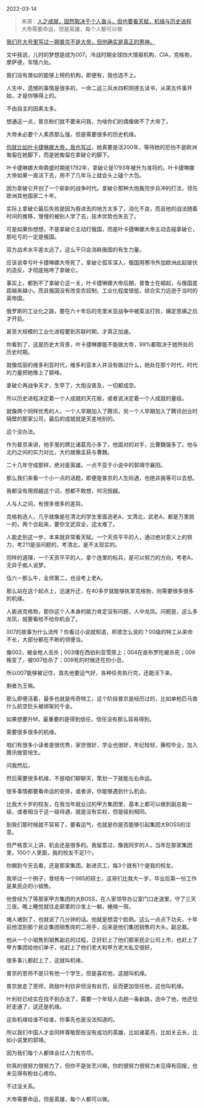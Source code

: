 2022-03-14

> 来源：[人之成就，固然取决于个人奋斗，但也要看天赋，机缘与历史进程](http://mp.weixin.qq.com/s?__biz=MzU3NDc5Nzc0NQ==&mid=2247514438&idx=1&sn=2bb874561347821e6d378d2075fdf789&chksm=fd2e1b98ca59928ef14842ed9bc10a3372e4b5fa9538884d4b63680c4f4ccc8f46f5a81fca74&scene=27#wechat_redirect)
> 大帝需要命运，但是英雄，每个人都可以做​

[我们在大号里写过一期普京不是大帝，但他确实是真正的男神。](http://mp.weixin.qq.com/s?__biz=MzU0MjYwNDU2Mw==&mid=2247504498&idx=1&sn=1f88ca743019b400dbceedac130d97cd&chksm=fb1abe0ecc6d3718d34ea794e5a48c5bfee15ce822ed37276d07cd1172560e1b25653290ce6d&scene=21#wechat_redirect)

  

文中我说，儿时的梦想是成为007。冷战时期全球四大情报机构，CIA，克格勃，摩萨德，军情六处。  

  

我们没有类似的能够上榜的机构，即便有，我也选不上。  

  

人生中，遗憾的事情是很多的，一命二运三风水四积阴德五读书，从第五件事开始，才是你够得上的。

  

不由自主的因素太多。  

  

想通这一点，普京粉们就不要来问我，为啥你们的偶像做不了大帝了。  

  

大帝未必要个人素质那么强，但是需要很多的历史机缘。  

  

[你就比如叶卡捷琳娜大帝，我也写过](http://mp.weixin.qq.com/s?__biz=MzU0MjYwNDU2Mw==&mid=2247504484&idx=1&sn=261fff0d5f5672605ba54564c08aab04&chksm=fb1abe18cc6d370e6044dfdf5dd206f9f1160e699f393d75eb5568aeedff5de9efd699febb88&scene=21#wechat_redirect)，她真要是活200年，等待她的恐怕不是欧洲匍匐在她脚下，而是她匍匐在拿破仑的脚下。

  

叶卡捷琳娜大帝鼎盛时期是1792年，拿破仑是1793年被升为准将的。叶卡捷琳娜大帝如果一直活下去，用不了几年马上就会头上磕个大包。

  

因为拿破仑开创了一个崭新的战争时代。拿破仑那种大炮轰完步兵冲的打法，领先欧洲其他国家二十年。

  

实际上拿破仑最后失败是因为吞进去的地方太多了，消化不良，而且他的战法随着时间的推移，慢慢的被别人学了去，技术优势也失去了。  

  

可是如果你想想，不是拿破仑主动打俄国，而是叶卡捷琳娜大帝主动去碰拿破仑，那吃亏的一定是俄国。

  

双方战术水平差太远了。这么干只会消耗俄国的有生力量。  

  

应该说幸亏叶卡捷琳娜大帝死了，拿破仑孤军深入，俄国用寒冷外加欧洲此起彼伏的造反，才彻底拖垮了拿破仑。

  

事实上，都到不了拿破仑这一关，叶卡捷琳娜大帝后期，普鲁士在崛起，与俄国差距越来越小。而且俄国没有改变农奴制，工业化程度很低，综合实力远逊于当时的英帝国。

  

俄罗斯的工业化之路，要在六十年后的克里米亚战争中被英法打败，痛定思痛之后才开启。

  

甚至大规模的工业化进程要到苏联时期，才真正加速。  

  

你看到了，这是历史大背景，叶卡捷琳娜能不能做大帝，99%都取决于她所处的历史时期。

  

就像炫丽的维多利亚时代，维多利亚本人并没有做过什么，她处在那个时代，时代的力量把她推上了巅峰。

  

拿破仑再战争天才，生早了，大炮没普及，一切都成空。  

  

所以历史进程决定着一个人成就的天花板，或者说决定着一个人成就的量级。  

  

就像两个同样优秀的人，一个人早期加入了腾讯，另一个人早期加入了腾讯创业时隔壁的那家公司，最后的成就就是天差地别的。  

  

这个没办法。  

  

作为普京来讲，他手里的牌比诸葛亮小多了，他面对的对手，比曹魏强多了。他与北约之间的实力对比，大约就像孟获与曹魏。

  

二十几年守成那样，绝对是英雄。一点不亚于小说中的郭靖守襄阳。

  

那么我们来看一个小一点的话题，即便是普京的人生际遇，也绝非我等可以去想。

  

我都没有用觊觎这个词，想都不敢想，何况觊觎。  

  

人与人之间，有很多很多的差异。  

  

克格勃选人，几乎就像是在清北的学生里面选老A，文清北，武老A，都是万里挑一的，两个合起来，要你文武双全，这太难了。  

  

人能走到这一步，本来就非常看天赋。一个天资平平的人，通过绝对意义上的努力，考211是没问题的，考清北，是不太现实的。  

  

同样的道理，一个天资平平的人，拿个连里的标兵，是可以努力的方向，考老A，无异于痴人说梦。  

  

伍六一那么牛，全师第二，也没考上老A。  

  

那么站在这个起点上，迅速升迁，在40多岁就能够执掌克格勃，则需要很多很多的机缘。  

  

人能进克格勃，那你这个人本身的能力肯定没有问题，人中龙凤。问题是，这么多龙凤，就要看给不给你机会了。

  

007的故事为什么流传？你看过小说就知道，邦德怎么说的？00级的特工从来命不长，大部分都在不断的领便当。  

  

像002，被金枪人击杀；003埋在西伯利亚雪原上；004在直布罗陀被杀死；006叛变了，被007给杀了；009死的时候还在扮小丑。  

  

所以007能够被记住，首先他要运气好，各种任务执行完，还能活下来。

  

剩者为王嘛。

  

那么即便活着，最多也就是传奇特工，这个阶段普京是经历过的，比如单枪匹马救什么航空巨头被绑架的千金。  

  

如果想要升M，最重要的是得到信任，信任没有那么容易得到。  

  

需要很多很多的机缘。  

  

咱们有很多小读者是很优秀，家世很好，学业也很好，年纪轻轻，藤校毕业，加入腾讯做管培生。  

  

问我然后。  

  

然后需要很多机缘，不是咱们聊聊天，策划一下就能左右命运。

  

很多事情都要看命运的安排，或者讲，你能够遇到什么机会。

  

比我大十岁的校友，在我当年就业过的甲方集团里，基本上都可以做到副总裁一级，或者相当于这一级待遇，就是没有实权，但是级别相同。  

  

到我们那时候就不容易了，要看运气，也就是你是否能够引起集团大BOSS的注意。

  

但严格意义上讲，机会还是很多的。我留意过，像我同岁的人，当年在那家集团里，100个人里面，我的校友不足1个。

  

你搁到今天去看，还是那家集团，新进员工，每3个就有1个是我的校友。  

  

我举过一个例子，曾经有一个985的硕士，这哥们比我大一岁，毕业后第一份工作是某民企的小销售。  

  

他曾经为了等那家甲方集团的大BOSS，在人家领导办公室门口走道里，守了三天三夜。晚上睡觉就往走廊里的沙发上一躺，蜷缩一宿。  

  

堵人堵到了，也就说了几分钟的话。他就是想混个脸熟。这么一点点下功夫，十年前他混到那个民企集团销售岗的二把手，后来是他们集团销售的大头，副总裁。  

  

他从一个小销售到销售副总的过程，正好赶上了他们那家民企公司上市，也赶上了甲方集团给他们单子，也赶上了他们老大和甲方老大私交很好。  

  

很多事儿都赶上了，这就叫机缘。

  

普京的恩师不是只有他一个学生，但是喜欢他，这就叫机缘。  

  

普京放走了恩师，政敌叶利钦非但没有处罚，反而更加信任他，这也叫机缘。  

  

叶利钦已经实在找不到办法了，需要一个年轻人去趟一条新路，选中了他，他还恰好走通了，这还是机缘。  

  

这些机缘给谁不给谁，你事先也是没法知道的。

  

所以我们中国人才会同样尊敬那些没有成功的英雄，比如诸葛亮，比如关云长，比如小说里的郭靖。  

  

因为我们每个人都体会过人力有穷尽。  

  

你真的很努力很努力了，但你不是张艺兴嘛，你的很努力很努力未见得有回报，也未见得有粉丝心疼你。  

  

不过没关系。  

  

大帝需要命运，但是英雄，每个人都可以做。

